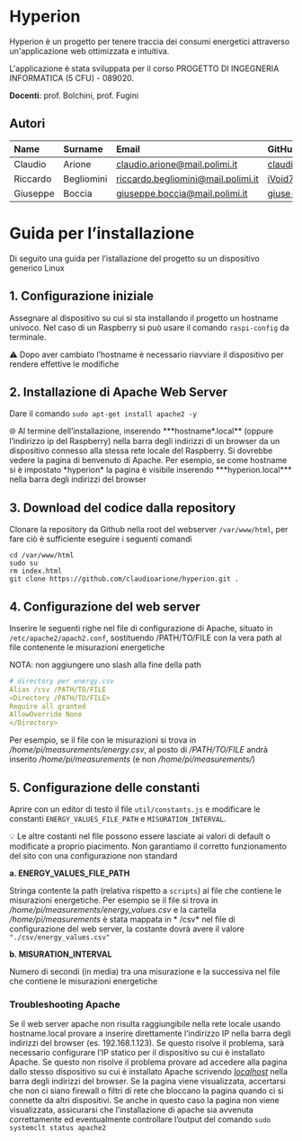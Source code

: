 # Hyperion

Hyperion è un progetto per tenere traccia dei consumi energetici attraverso un'applicazione web ottimizzata e intuitiva.

L'applicazione è stata sviluppata per il corso PROGETTO DI INGEGNERIA INFORMATICA (5 CFU) - 089020.

**Docenti**: prof. Bolchini, prof. Fugini

## Autori

| Name     | Surname    | Email                              | GitHub                                            |
|:---------|:-----------|:-----------------------------------|:--------------------------------------------------|
| Claudio  | Arione     | claudio.arione@mail.polimi.it      | [claudioarione](https://github.com/claudioarione) |
| Riccardo | Begliomini | riccardo.begliomini@mail.polimi.it | [iVoid73](https://github.com/iVoid73)             |
| Giuseppe | Boccia     | giuseppe.boccia@mail.polimi.it     | [giuse-boccia](https://github.com/giuse-boccia)   |

# Guida per l’installazione

Di seguito una guida per l’istallazione del progetto su un dispositivo generico Linux

## 1. Configurazione iniziale

Assegnare al dispositivo su cui si sta installando il progetto un hostname univoco. Nel caso di un Raspberry si può
usare il comando `raspi-config` da terminale.

<aside>
⚠️ Dopo aver cambiato l’hostname è necessario riavviare il dispositivo per rendere effettive le modifiche

</aside>

## 2. Installazione di Apache Web Server

Dare il comando `sudo apt-get install apache2 -y`

<aside>
🌐 Al termine dell’installazione, inserendo ***hostname*.local** (oppure l’indirizzo ip del Raspberry) nella barra degli indirizzi di un browser da un dispositivo connesso alla stessa rete locale del Raspberry. Si dovrebbe vedere la pagina di benvenuto di Apache. Per esempio, se come hostname si è impostato *hyperion* la pagina è visibile inserendo ***hyperion.local*** nella barra degli indirizzi del browser

</aside>

## 3. Download del codice dalla repository

Clonare la repository da Github nella root del webserver `/var/www/html`, per fare ciò è sufficiente eseguire i seguenti
comandi

```
cd /var/www/html
sudo su
rm index.html
git clone https://github.com/claudioarione/hyperion.git .
```

## 4. Configurazione del web server

Inserire le seguenti righe nel file di configurazione di Apache, situato in `/etc/apache2/apach2.conf`, sostituendo
/PATH/TO/FILE con la vera path al file contenente le misurazioni energetiche

NOTA: non aggiungere uno slash alla fine della path

```yaml
# directory per energy.csv
Alias /csv /PATH/TO/FILE
<Directory /PATH/TO/FILE>
Require all granted
AllowOverride None
</Directory>
```

Per esempio, se il file con le misurazioni si trova in */home/pi/measurements/energy.csv*, al posto di */PATH/TO/FILE*
andrà inserito */home/pi/measurements* (e non */home/pi/measurements/*)

## 5. Configurazione delle constanti

Aprire con un editor di testo il file `util/constants.js` e modificare le constanti `ENERGY_VALUES_FILE_PATH`
e `MISURATION_INTERVAL`.

<aside>
💡 Le altre costanti nel file possono essere lasciate ai valori di default o modificate a proprio piacimento. Non garantiamo il corretto funzionamento del sito con una configurazione non standard

</aside>

**a. ENERGY_VALUES_FILE_PATH**

Stringa contente la path (relativa rispetto a `scripts`) al file che contiene le misurazioni energetiche. Per esempio se
il file si trova in */home/pi/measurements/energy_values.csv* e la cartella */home/pi/measurements* è stata mappata in *
/csv* nel file di configurazione del web server, la costante dovrà avere il valore `"./csv/energy_values.csv"`

**b. MISURATION_INTERVAL**

Numero di secondi (in media) tra una misurazione e la successiva nel file che contiene le misurazioni energetiche

### Troubleshooting Apache

Se il web server apache non risulta raggiungibile nella rete locale usando hostname.local provare a inserire
direttamente l’indirizzo IP nella barra degli indirizzi del browser (es. 192.168.1.123). Se questo risolve il problema,
sarà necessario configurare l’IP statico per il dispositivo su cui è installato Apache. Se questo non risolve il
problema provare ad accedere alla pagina dallo stesso dispositivo su cui è installato Apache
scrivendo *[localhost](http://localhost)* nella barra degli indirizzi del browser. Se la pagina viene visualizzata,
accertarsi che non ci siano firewall o filtri di rete che bloccano la pagina quando ci si connette da altri dispositivi.
Se anche in questo caso la pagina non viene visualizzata, assicurarsi che l’installazione di apache sia avvenuta
correttamente ed eventualmente controllare l’output del comando `sudo systemclt status apache2`
